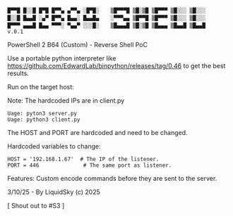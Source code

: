 ```

█▀▀█ █░░█ █▀█ █▀▀▄ ▄▀▀▄ ░█▀█░ 　 ▒█▀▀▀█ ▒█░▒█ ▒█▀▀▀ ▒█░░░ ▒█░░░ 
█░░█ █▄▄█ ░▄▀ █▀▀▄ █▄▄░ █▄▄█▄ 　 ░▀▀▀▄▄ ▒█▀▀█ ▒█▀▀▀ ▒█░░░ ▒█░░░ 
█▀▀▀ ▄▄▄█ █▄▄ ▀▀▀░ ▀▄▄▀ ░░░█░ 　 ▒█▄▄▄█ ▒█░▒█ ▒█▄▄▄ ▒█▄▄█ ▒█▄▄█    v.0.1
```

PowerShell 2 B64 (Custom) - Reverse Shell PoC

Use a portable python interpreter like https://github.com/EdwardLab/binpython/releases/tag/0.46 to get the best results.

Run on the target host:

Note: The hardcoded IPs are in client.py
```
Uage: pyton3 server.py
Uage: python3 client.py
```
The HOST and PORT are hardcoded and need to be changed.

Hardcoded variables to change:
```
HOST = '192.168.1.67'  # The IP of the listener.
PORT = 446              # The same port as listener.
```

Features: Custom encode commands before they are sent to the server.

3/10/25 - By LiquidSky (c) 2025

[ Shout out to #S3 ]
